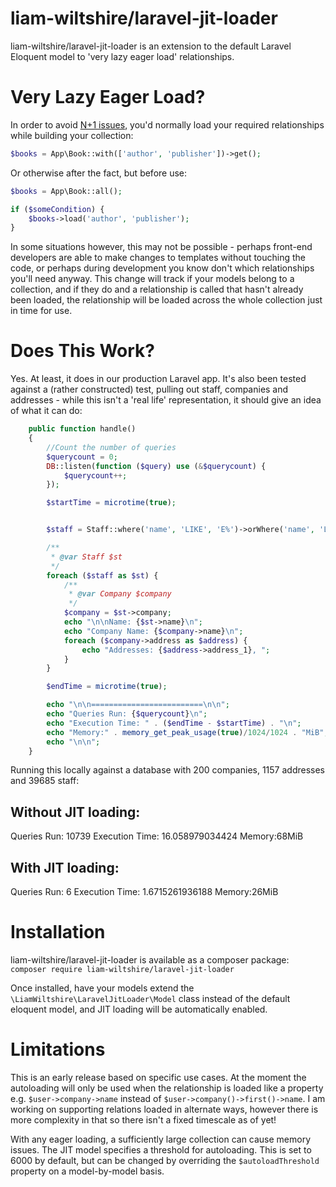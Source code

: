 # liam-wiltshire/laravel-jit-loader

liam-wiltshire/laravel-jit-loader is an extension to the default Laravel Eloquent model to 'very lazy eager load' relationships.

# Very Lazy Eager Load?
In order to avoid [N+1 issues](https://secure.phabricator.com/book/phabcontrib/article/n_plus_one/), you'd normally load your required relationships while building your collection:

```php
$books = App\Book::with(['author', 'publisher'])->get();
```

Or otherwise after the fact, but before use:

```php
$books = App\Book::all();

if ($someCondition) {
    $books->load('author', 'publisher');
}
```

In some situations however, this may not be possible - perhaps front-end developers are able to make changes to templates without touching the code, or perhaps during development you know don't which relationships you'll need anyway.
This change will track if your models belong to a collection, and if they do and a relationship is called that hasn't already been loaded, the relationship will be loaded across the whole collection just in time for use.

# Does This Work?
Yes. At least, it does in our production Laravel app. It's also been tested against a (rather constructed) test, pulling out staff, companies and addresses - while this isn't a 'real life' representation, it should give an idea of what it can do:

```php
    public function handle()
    {
        //Count the number of queries
        $querycount = 0;
        DB::listen(function ($query) use (&$querycount) {
            $querycount++;
        });

        $startTime = microtime(true);


        $staff = Staff::where('name', 'LIKE', 'E%')->orWhere('name', 'LIKE', 'P%')->get();

        /**
         * @var Staff $st
         */
        foreach ($staff as $st) {
            /**
             * @var Company $company
             */
            $company = $st->company;
            echo "\n\nName: {$st->name}\n";
            echo "Company Name: {$company->name}\n";
            foreach ($company->address as $address) {
                echo "Addresses: {$address->address_1}, ";
            }
        }

        $endTime = microtime(true);

        echo "\n\n=========================\n\n";
        echo "Queries Run: {$querycount}\n";
        echo "Execution Time: " . ($endTime - $startTime) . "\n";
        echo "Memory:" . memory_get_peak_usage(true)/1024/1024 . "MiB";
        echo "\n\n";
    }
```

Running this locally against a database with 200 companies, 1157 addresses and 39685 staff:

## Without JIT loading:
Queries Run: 10739
Execution Time: 16.058979034424
Memory:68MiB


## With JIT loading:
Queries Run: 6
Execution Time: 1.6715261936188
Memory:26MiB

# Installation
liam-wiltshire/laravel-jit-loader is available as a composer package:
`composer require liam-wiltshire/laravel-jit-loader`

Once installed, have your models extend the `\LiamWiltshire\LaravelJitLoader\Model` class instead of the default eloquent model, and JIT loading will be automatically enabled.

# Limitations
This is an early release based on specific use cases. At the moment the autoloading will only be used when the relationship is loaded like a property e.g. `$user->company->name` instead of `$user->company()->first()->name`. I am working on supporting relations loaded in alternate ways, however there is more complexity in that so there isn't a fixed timescale as of yet!

With any eager loading, a sufficiently large collection can cause memory issues. The JIT model specifies a threshold for autoloading. This is set to 6000 by default, but can be changed by overriding the `$autoloadThreshold` property on a model-by-model basis.
